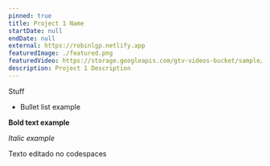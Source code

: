 ```yaml
---
pinned: true
title: Project 1 Name
startDate: null
endDate: null
external: https://robinlgp.netlify.app
featuredImage: ./featured.png
featuredVideo: https://storage.googleapis.com/gtv-videos-bucket/sample/ElephantsDream.mp4
description: Project 1 Description
---
```


Stuff

- Bullet list example

**Bold text example**

_Italic example_

Texto editado no codespaces
